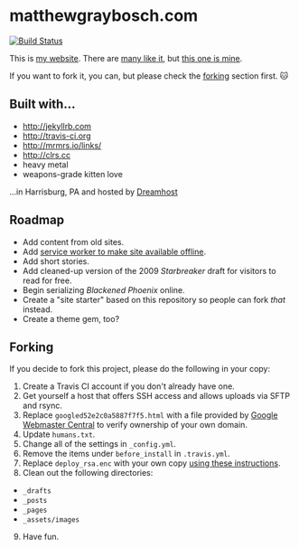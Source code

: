 # matthewgraybosch.com

[![Build Status](https://travis-ci.org/matthewgraybosch/matthewgraybosch.com.svg?branch=master)](https://travis-ci.org/matthewgraybosch/matthewgraybosch.com)

This is [my website](https://motherfuckingwebsite.com). There are [many like it](https://bettermotherfuckingwebsite.com), but [this one is mine](https://www.matthewgraybosch.com). 

If you want to fork it, you can, but please check the [forking](#forking) section first. :cat:

## Built with...

* http://jekyllrb.com
* http://travis-ci.org
* http://mrmrs.io/links/
* http://clrs.cc
* heavy metal
* weapons-grade kitten love

...in Harrisburg, PA and hosted by [Dreamhost](https://dreamhost.com)

## Roadmap

* Add content from old sites.
* Add [service worker to make site available offline](https://fossbytes.com/get-jekyll-blog-work-offline/).
* Add short stories.
* Add cleaned-up version of the 2009 *Starbreaker* draft for visitors to read for free.
* Begin serializing *Blackened Phoenix* online.
* Create a "site starter" based on this repository so people can fork *that* instead. 
* Create a theme gem, too?

## Forking

If you decide to fork this project, please do the following in your copy:

1. Create a Travis CI account if you don't already have one.
2. Get yourself a host that offers SSH access and allows uploads via SFTP and rsync.
3. Replace ```googled52e2c0a5887f7f5.html``` with a file provided by [Google Webmaster Central](https://www.google.com/webmasters/verification/home?hl=en) to verify ownership of your own domain.
4. Update ```humans.txt```.
5. Change all of the settings in ```_config.yml```.
6. Remove the items under ```before_install``` in ```.travis.yml```.
7. Replace ```deploy_rsa.enc``` with your own copy [using these instructions](https://oncletom.io/2016/travis-ssh-deploy/).
8. Clean out the following directories: 
  * ```_drafts```
  * ```_posts```
  * ```_pages```
  * ```_assets/images```
9. Have fun.

